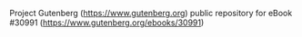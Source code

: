 Project Gutenberg (https://www.gutenberg.org) public repository for eBook #30991 (https://www.gutenberg.org/ebooks/30991)

